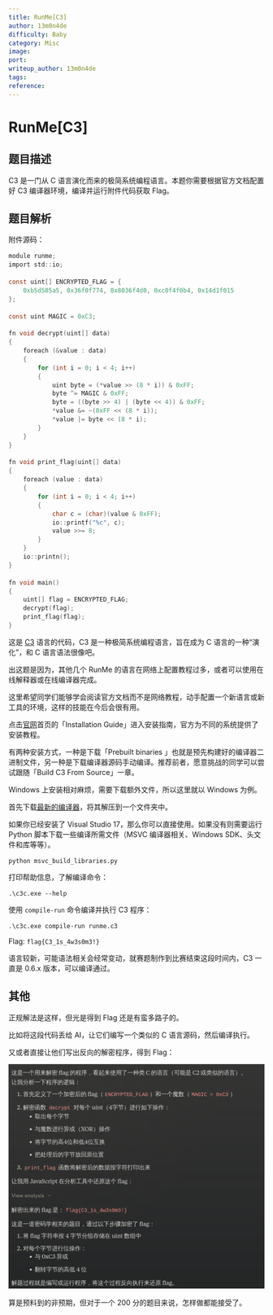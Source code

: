 ```yaml
---
title: RunMe[C3]
author: 13m0n4de
difficulty: Baby
category: Misc
image:
port:
writeup_author: 13m0n4de
tags:
reference:
---
```


# RunMe\[C3\]

## 题目描述

C3 是一门从 C 语言演化而来的极简系统编程语言。本题你需要根据官方文档配置好 C3 编译器环境，编译并运行附件代码获取 Flag。

## 题目解析

附件源码：

```c
module runme;
import std::io;

const uint[] ENCRYPTED_FLAG = {
    0xb5d505a5, 0x36f0f774, 0x8036f4d0, 0xc0f4f0b4, 0x14d1f015
};

const uint MAGIC = 0xC3;

fn void decrypt(uint[] data)
{
    foreach (&value : data)
    {
        for (int i = 0; i < 4; i++)
        {
            uint byte = (*value >> (8 * i)) & 0xFF;
            byte ^= MAGIC & 0xFF;
            byte = ((byte >> 4) | (byte << 4)) & 0xFF;
            *value &= ~(0xFF << (8 * i));
            *value |= byte << (8 * i);
        }
    }
}

fn void print_flag(uint[] data)
{
    foreach (value : data)
    {
        for (int i = 0; i < 4; i++)
        {
            char c = (char)(value & 0xFF);
            io::printf("%c", c);
            value >>= 8;
        }
    }
    io::printn();
}

fn void main()
{
    uint[] flag = ENCRYPTED_FLAG;
    decrypt(flag);
    print_flag(flag);
}

```

这是 [C3](https://c3-lang.org/) 语言的代码，C3 是一种极简系统编程语言，旨在成为 C 语言的一种“演化”，和 C 语言语法很像吧。

出这题是因为，其他几个 RunMe 的语言在网络上配置教程过多，或者可以使用在线解释器或在线编译器完成。

这里希望同学们能够学会阅读官方文档而不是网络教程，动手配置一个新语言或新工具的环境，这样的技能在今后会很有用。

点击[官网](https://c3-lang.org/)首页的「Installation Guide」进入安装指南，官方为不同的系统提供了安装教程。

有两种安装方式，一种是下载「Prebuilt binaries 」也就是预先构建好的编译器二进制文件，另一种是下载编译器源码手动编译。推荐前者，愿意挑战的同学可以尝试跟随「Build C3 From Source」一章。

Windows 上安装相对麻烦，需要下载额外文件，所以这里就以 Windows 为例。

首先下载[最新的编译器](https://github.com/c3lang/c3c/releases/download/latest/c3-windows.zip)，将其解压到一个文件夹中。

如果你已经安装了 Visual Studio 17，那么你可以直接使用。如果没有则需要运行 Python 脚本下载一些编译所需文件（MSVC 编译器相关、Windows SDK、头文件和库等等）。

```
python msvc_build_libraries.py
```

打印帮助信息，了解编译命令：

```
.\c3c.exe --help
```

使用 `compile-run` 命令编译并执行 C3 程序：

```
.\c3c.exe compile-run runme.c3
```

Flag: `flag{C3_1s_4w3s0m3!}`

语言较新，可能语法相关会经常变动，就赛题制作到比赛结束这段时间内，C3 一直是 0.6.x 版本，可以编译通过。

## 其他

正规解法是这样，但光是得到 Flag 还是有蛮多路子的。

比如将这段代码丢给 AI，让它们编写一个类似的 C 语言源码，然后编译执行。

又或者直接让他们写出反向的解密程序，得到 Flag：

![claude](./writeup/claude.png)

算是预料到的非预期，但对于一个 200 分的题目来说，怎样做都能接受了。

